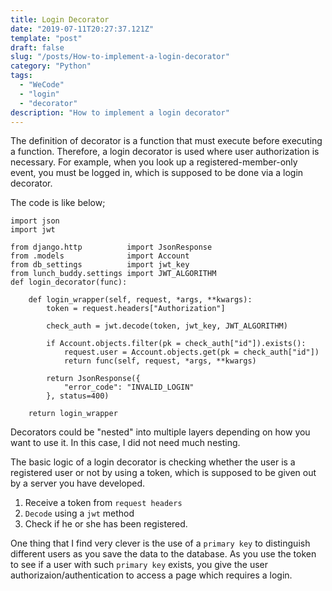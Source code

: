 ```yaml
---
title: Login Decorator
date: "2019-07-11T20:27:37.121Z"
template: "post"
draft: false
slug: "/posts/How-to-implement-a-login-decorator"
category: "Python"
tags:
  - "WeCode"
  - "login"
  - "decorator"
description: "How to implement a login decorator"
---
```


The definition of decorator is a function that must execute before executing a function. Therefore, a login decorator is used where user authorization is necessary. For example, when you look up a registered-member-only event, you must be logged in, which is supposed to be done via a login decorator.

The code is like below;

```
import json
import jwt

from django.http          import JsonResponse
from .models              import Account
from db_settings          import jwt_key
from lunch_buddy.settings import JWT_ALGORITHM
def login_decorator(func):

    def login_wrapper(self, request, *args, **kwargs):
        token = request.headers["Authorization"]

        check_auth = jwt.decode(token, jwt_key, JWT_ALGORITHM)

        if Account.objects.filter(pk = check_auth["id"]).exists():
            request.user = Account.objects.get(pk = check_auth["id"])
            return func(self, request, *args, **kwargs)

        return JsonResponse({
            "error_code": "INVALID_LOGIN"
        }, status=400)

    return login_wrapper
```

Decorators could be "nested" into multiple layers depending on how you want to use it. In this case, I did not need much nesting.

The basic logic of a login decorator is checking whether the user is a registered user or not by using a token, which is supposed to be given out by a server you have developed.

1. Receive a token from `request headers`
2. `Decode` using a `jwt` method
3. Check if he or she has been registered.

One thing that I find very clever is the use of a `primary key` to distinguish different users as you save the data to the database. As you use the token to see if a user with such `primary key` exists, you give the user authorizaion/authentication to access a page which requires a login.

